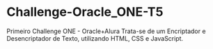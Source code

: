 # Challenge-Oracle_ONE-T5
Primeiro Challenge ONE -  Oracle+Alura
Trata-se de um Encriptador e Desencriptador de Texto, utilizando HTML, CSS e JavaScript.
